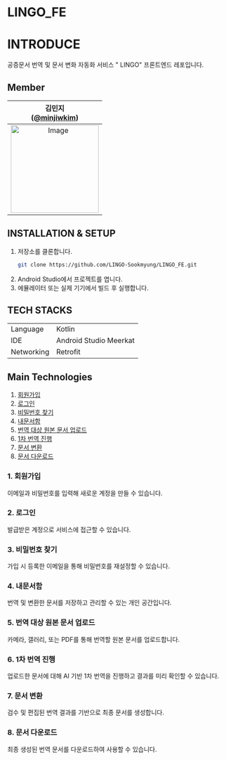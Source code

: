 # LINGO_FE


# INTRODUCE
공증문서 번역 및 문서 변화 자동화 서비스 " LINGO" 프론트엔드 레포입니다.
  
## Member 
| 김민지<br/>([@minjiwkim](https://github.com/minjiwkim)) |
| :---: |
| <img width="200" height="200" alt="Image" src="https://github.com/user-attachments/assets/4ddbab6f-b7aa-4eeb-a1a7-f3ca8e9ee4e4" /> |


## INSTALLATION & SETUP
1. 저장소를 클론합니다.
   ```bash
   git clone https://github.com/LINGO-Sookmyung/LINGO_FE.git
2. Android Studio에서 프로젝트를 엽니다.
3. 에뮬레이터 또는 실제 기기에서 빌드 후 실행합니다.


## TECH STACKS
<table>
   <tr><td>Language</td><td>Kotlin</td></tr>
   <tr><td>IDE</td><td>Android Studio Meerkat</td></tr>
  <tr><td>Networking</td><td>Retrofit</td></tr>
</table>


## Main Technologies

1. [회원가입](#1-회원가입)  
2. [로그인](#2-로그인)  
3. [비밀번호 찾기](#3-비밀번호-찾기)  
4. [내문서함](#4-내문서함)  
5. [번역 대상 원본 문서 업로드](#5-번역-대상-원본-문서-업로드)  
6. [1차 번역 진행](#6-1차-번역-진행)  
7. [문서 변환](#7-문서-변환)  
8. [문서 다운로드](#8-문서-다운로드)  

### 1. 회원가입
이메일과 비밀번호를 입력해 새로운 계정을 만들 수 있습니다.

### 2. 로그인
발급받은 계정으로 서비스에 접근할 수 있습니다.

### 3. 비밀번호 찾기
가입 시 등록한 이메일을 통해 비밀번호를 재설정할 수 있습니다.

### 4. 내문서함
번역 및 변환한 문서를 저장하고 관리할 수 있는 개인 공간입니다.

### 5. 번역 대상 원본 문서 업로드
카메라, 갤러리, 또는 PDF를 통해 번역할 원본 문서를 업로드합니다.

### 6. 1차 번역 진행
업로드한 문서에 대해 AI 기반 1차 번역을 진행하고 결과를 미리 확인할 수 있습니다.

### 7. 문서 변환
검수 및 편집된 번역 결과를 기반으로 최종 문서를 생성합니다.

### 8. 문서 다운로드
최종 생성된 번역 문서를 다운로드하여 사용할 수 있습니다.

